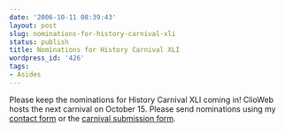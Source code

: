 ```yaml
---
date: '2006-10-11 08:39:43'
layout: post
slug: nominations-for-history-carnival-xli
status: publish
title: Nominations for History Carnival XLI
wordpress_id: '426'
tags:
- Asides
---
```


Please keep the nominations for History Carnival XLI coming in! ClioWeb hosts the next carnival on October 15. Please send nominations using my [contact form](/about/contact/) or the [carnival submission form](http://blogcarnival.com/bc/submit_29.html).
